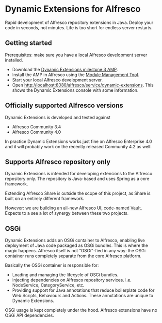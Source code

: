 Dynamic Extensions for Alfresco
===============================

Rapid development of Alfresco repository extensions in Java. Deploy your code in seconds, not minutes. Life is too short for endless server restarts.

Getting started
---------------

Prerequisites: make sure you have a local Alfresco development server installed.

* Download the <a href="https://github.com/downloads/lfridael/dynamic-extensions-for-alfresco/nl.runnable.alfresco.dynamicextensions-1.0.0.M3-SNAPSHOT.amp">Dynamic Extensions milestone 3 AMP</a>.
* Install the AMP in Alfresco using the <a href="https://wiki.alfresco.com/wiki/Module_Management_Tool">Module Management Tool</a>.
* Start your local Alfresco development server.
* Open <a href="http://localhost:8080/alfresco/service/dynamic-extensions">http://localhost:8080/alfresco/service/dynamic-extensions</a>. This shows the Dynamic Extensions console with some information.

Officially supported Alfresco versions
--------------------------------------

Dynamic Extensions is developed and tested against

* Alfresco Community 3.4
* Alfresco Community 4.0

In practice Dynamic Extensions works just fine on Alfresco Enterprise 4.0 and it will probably work on the recently released Community 4.2 as well.

Supports Alfresco repository only
---------------------------------

Dynamic Extensions is intended for developing extensions to the Alfresco repository only. The repository is Java-based and uses Spring as a core framework. 

Extending Alfresco Share is outside the scope of this project, as Share is built on an entirely different framework.

However: we are building an all-new Alfresco UI, code-named <a href="https://github.com/lfridael/vault">Vault</a>. Expects to a see a lot of synergy between these two projects.

OSGi
----

Dynamic Extensions adds an OSGi container to Alfresco, enabling live deployment of Java code packaged as OSGi bundles. This is where the magic happens. Alfresco itself is not "OSGi"-fied in any way: the OSGi container runs completely separate from the core Alfresco platform.

Basically the OSGi container is responsible for:

* Loading and managing the lifecycle of OSGi bundles.
* Injecting dependencies on Alfresco repository services. I.e. NodeService, CategoryService, etc.
* Providing support for Java annotations that reduce boilerplate code for Web Scripts, Behaviours and Actions. These annotations are unique to Dynamic Extensions.

OSGi usage is kept completely under the hood. Alfresco extensions have no OSGi API dependencies.
